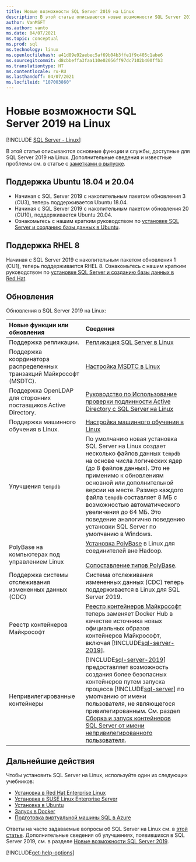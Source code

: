 ```yaml
---
title: Новые возможности SQL Server 2019 на Linux
description: В этой статье описываются новые возможности SQL Server 2019 на Linux.
author: VanMSFT
ms.author: vanto
ms.date: 04/07/2021
ms.topic: conceptual
ms.prod: sql
ms.technology: linux
ms.openlocfilehash: a41d89e92aebec5af69b04b3ffe1f9c405c1abe6
ms.sourcegitcommit: d8cbbeffa3faa110e02056ff97dc7102b400ffb3
ms.translationtype: HT
ms.contentlocale: ru-RU
ms.lasthandoff: 04/07/2021
ms.locfileid: "107003860"
---
```

# <a name="whats-new-for-sql-server-2019-on-linux"></a>Новые возможности SQL Server 2019 на Linux

[!INCLUDE [SQL Server - Linux](../includes/applies-to-version/sql-linux.md)]

В этой статье описываются основные функции и службы, доступные для SQL Server 2019 на Linux. Дополнительные сведения и известные проблемы см. в статье с [заметками о выпуске](sql-server-linux-release-notes-2019.md).

## <a name="ubuntu-1804-and-2004-supported"></a>Поддержка Ubuntu 18.04 и 20.04

- Начиная с SQL Server 2019 с накопительным пакетом обновления 3 (CU3), теперь поддерживается Ubuntu 18.04. 
- Начиная с SQL Server 2019 с накопительным пакетом обновления 20 (CU10), поддерживается Ubuntu 20.04. 
- Ознакомьтесь с нашим кратким руководством по [установке SQL Server и созданию базы данных в Ubuntu](quickstart-install-connect-ubuntu.md?view=sql-server-linux-ver15&preserve-view=true).

## <a name="rhel-8-supported"></a>Поддержка RHEL 8

Начиная с SQL Server 2019 с накопительным пакетом обновления 1 (CU1), теперь поддерживается RHEL 8. Ознакомьтесь с нашим кратким руководством по [установке SQL Server и созданию базы данных в Red Hat](quickstart-install-connect-red-hat.md?view=sql-server-linux-ver15&preserve-view=true).

## <a name="updates"></a>Обновления

Обновления в SQL Server 2019 на Linux:

| Новые функции или обновления | Сведения |
|:-----|:-----|
|Поддержка репликации. |[Репликация SQL Server в Linux](sql-server-linux-replication.md)
|Поддержка координатора распределенных транзакций Майкрософт (MSDTC). |[Настройка MSDTC в Linux](sql-server-linux-configure-msdtc.md) |
|Поддержка OpenLDAP для сторонних поставщиков Active Directory. |[Руководство по Использование проверки подлинности Active Directory с SQL Server на Linux](sql-server-linux-active-directory-authentication.md) |
|Поддержка машинного обучения в Linux. |[Настройка машинного обучения в Linux](sql-server-linux-setup-machine-learning.md) |
|Улучшения `tempdb` | По умолчанию новая установка SQL Server на Linux создает несколько файлов данных `tempdb` на основе числа логических ядер (до 8 файлов данных). Это не применимо к обновлениям основной или дополнительной версии на месте. Размер каждого файла `tempdb` составляет 8 МБ с возможностью автоматического увеличения до 64 МБ. Это поведение аналогично поведению установки SQL Server по умолчанию в Windows. |
| PolyBase на компьютерах под управлением Linux | [Установка PolyBase](../relational-databases/polybase/polybase-linux-setup.md) в Linux для соединителей вне Hadoop.<br/><br/>[Сопоставление типов PolyBase](../relational-databases/polybase/polybase-type-mapping.md). |
| Поддержка системы отслеживания измененных данных (CDC) | Система отслеживания измененных данных (CDC) теперь поддерживается в Linux для SQL Server 2019. |
| Реестр контейнеров Майкрософт | [Реестр контейнеров Майкрософт](https://azure.microsoft.com/blog/microsoft-syndicates-container-catalog/) теперь заменяет Docker Hub в качестве источника новых официальных образов контейнеров Майкрософт, включая [!INCLUDE[sql-server-2019](../includes/sssql19-md.md)]. |
| Непривилегированные контейнеры | [!INCLUDE[sql-server-2019](../includes/sssql19-md.md)] предоставляет возможность создания более безопасных контейнеров путем запуска процесса [!INCLUDE[sql-server](../includes/ssnoversion-md.md)] по умолчанию от имени пользователя, не являющегося привилегированным. См. раздел [Сборка и запуск контейнеров SQL Server от имени непривилегированного пользователя](./sql-server-linux-docker-container-security.md#buildnonrootcontainer). |

## <a name="next-steps"></a>Дальнейшие действия

Чтобы установить SQL Server на Linux, используйте один из следующих учебников:

- [Установка в Red Hat Enterprise Linux](quickstart-install-connect-red-hat.md?view=sql-server-linux-ver15&preserve-view=true)
- [Установка в SUSE Linux Enterprise Server](quickstart-install-connect-suse.md?view=sql-server-linux-ver15&preserve-view=true)
- [Установка в Ubuntu](quickstart-install-connect-ubuntu.md?view=sql-server-linux-ver15&preserve-view=true)
- [Запуск в Docker](quickstart-install-connect-docker.md?view=sql-server-linux-ver15&preserve-view=true)
- [Подготовка виртуальной машины SQL в Azure](/azure/virtual-machines/linux/sql/provision-sql-server-linux-virtual-machine?toc=/sql/toc/toc.json)

Ответы на часто задаваемые вопросы об SQL Server на Linux см. в [этой статье](sql-server-linux-faq.yml). Дополнительные сведения об улучшениях, появившихся в SQL Server 2019, см. в разделе [Новые возможности SQL Server 2019](../sql-server/what-s-new-in-sql-server-ver15.md?view=sql-server-ver15&preserve-view=true).

[!INCLUDE[get-help-options](../includes/paragraph-content/get-help-options.md)]